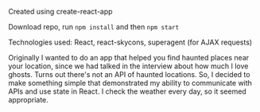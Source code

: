Created using create-react-app

Download repo, run `npm install` and then `npm start`

Technologies used: React, react-skycons, superagent (for AJAX requests)

Originally I wanted to do an app that helped you find haunted places near your location, since we had talked in the interview about how much I love ghosts. Turns out there's not an API of haunted locations. So, I decided to make something simple that demonstrated my ability to communicate with APIs and use state in React. I check the weather every day, so it seemed appropriate.